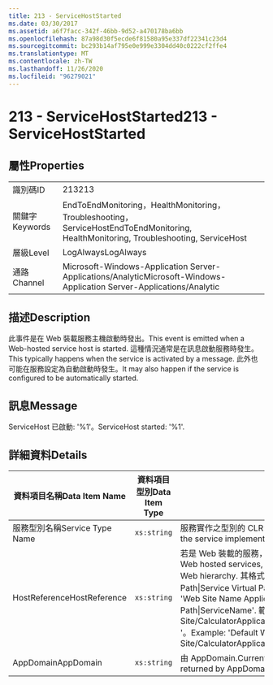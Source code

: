 ```yaml
---
title: 213 - ServiceHostStarted
ms.date: 03/30/2017
ms.assetid: a6f7facc-342f-46bb-9d52-a470178ba6bb
ms.openlocfilehash: 87a98d30f5ecde6f81580a95e337df22341c23d4
ms.sourcegitcommit: bc293b14af795e0e999e3304dd40c0222cf2ffe4
ms.translationtype: MT
ms.contentlocale: zh-TW
ms.lasthandoff: 11/26/2020
ms.locfileid: "96279021"
---
```

# <a name="213---servicehoststarted"></a><span data-ttu-id="d14db-102">213 - ServiceHostStarted</span><span class="sxs-lookup"><span data-stu-id="d14db-102">213 - ServiceHostStarted</span></span>

## <a name="properties"></a><span data-ttu-id="d14db-103">屬性</span><span class="sxs-lookup"><span data-stu-id="d14db-103">Properties</span></span>  
  
|||  
|-|-|  
|<span data-ttu-id="d14db-104">識別碼</span><span class="sxs-lookup"><span data-stu-id="d14db-104">ID</span></span>|<span data-ttu-id="d14db-105">213</span><span class="sxs-lookup"><span data-stu-id="d14db-105">213</span></span>|  
|<span data-ttu-id="d14db-106">關鍵字</span><span class="sxs-lookup"><span data-stu-id="d14db-106">Keywords</span></span>|<span data-ttu-id="d14db-107">EndToEndMonitoring，HealthMonitoring，Troubleshooting，ServiceHost</span><span class="sxs-lookup"><span data-stu-id="d14db-107">EndToEndMonitoring, HealthMonitoring, Troubleshooting, ServiceHost</span></span>|  
|<span data-ttu-id="d14db-108">層級</span><span class="sxs-lookup"><span data-stu-id="d14db-108">Level</span></span>|<span data-ttu-id="d14db-109">LogAlways</span><span class="sxs-lookup"><span data-stu-id="d14db-109">LogAlways</span></span>|  
|<span data-ttu-id="d14db-110">通路</span><span class="sxs-lookup"><span data-stu-id="d14db-110">Channel</span></span>|<span data-ttu-id="d14db-111">Microsoft-Windows-Application Server-Applications/Analytic</span><span class="sxs-lookup"><span data-stu-id="d14db-111">Microsoft-Windows-Application Server-Applications/Analytic</span></span>|  
  
## <a name="description"></a><span data-ttu-id="d14db-112">描述</span><span class="sxs-lookup"><span data-stu-id="d14db-112">Description</span></span>  

 <span data-ttu-id="d14db-113">此事件是在 Web 裝載服務主機啟動時發出。</span><span class="sxs-lookup"><span data-stu-id="d14db-113">This event is emitted when a Web-hosted service host is started.</span></span> <span data-ttu-id="d14db-114">這種情況通常是在訊息啟動服務時發生。</span><span class="sxs-lookup"><span data-stu-id="d14db-114">This typically happens when the service is activated by a message.</span></span> <span data-ttu-id="d14db-115">此外也可能在服務設定為自動啟動時發生。</span><span class="sxs-lookup"><span data-stu-id="d14db-115">It may also happen if the service is configured to be automatically started.</span></span>  
  
## <a name="message"></a><span data-ttu-id="d14db-116">訊息</span><span class="sxs-lookup"><span data-stu-id="d14db-116">Message</span></span>  

 <span data-ttu-id="d14db-117">ServiceHost 已啟動: '%1'。</span><span class="sxs-lookup"><span data-stu-id="d14db-117">ServiceHost started: '%1'.</span></span>  
  
## <a name="details"></a><span data-ttu-id="d14db-118">詳細資料</span><span class="sxs-lookup"><span data-stu-id="d14db-118">Details</span></span>  
  
|<span data-ttu-id="d14db-119">資料項目名稱</span><span class="sxs-lookup"><span data-stu-id="d14db-119">Data Item Name</span></span>|<span data-ttu-id="d14db-120">資料項目型別</span><span class="sxs-lookup"><span data-stu-id="d14db-120">Data Item Type</span></span>|<span data-ttu-id="d14db-121">描述</span><span class="sxs-lookup"><span data-stu-id="d14db-121">Description</span></span>|  
|--------------------|--------------------|-----------------|  
|<span data-ttu-id="d14db-122">服務型別名稱</span><span class="sxs-lookup"><span data-stu-id="d14db-122">Service Type Name</span></span>|`xs:string`|<span data-ttu-id="d14db-123">服務實作之型別的 CLR FullName。</span><span class="sxs-lookup"><span data-stu-id="d14db-123">The CLR FullName of the type of the service implementation.</span></span>|  
|<span data-ttu-id="d14db-124">HostReference</span><span class="sxs-lookup"><span data-stu-id="d14db-124">HostReference</span></span>|`xs:string`|<span data-ttu-id="d14db-125">若是 Web 裝載的服務，此欄位會唯一識別 Web 階層架構中的服務。</span><span class="sxs-lookup"><span data-stu-id="d14db-125">For Web hosted services, this field uniquely identifies the service in the Web hierarchy.</span></span> <span data-ttu-id="d14db-126">其格式定義為 ' Web Site Name Application Virtual Path&#124;Service Virtual Path&#124;ServiceName '。</span><span class="sxs-lookup"><span data-stu-id="d14db-126">Its format is defined as 'Web Site Name Application Virtual Path&#124;Service Virtual Path&#124;ServiceName'.</span></span> <span data-ttu-id="d14db-127">範例： ' Default Web Site/CalculatorApplication&#124;/CalculatorService.svc&#124;CalculatorService '。</span><span class="sxs-lookup"><span data-stu-id="d14db-127">Example: 'Default Web Site/CalculatorApplication&#124;/CalculatorService.svc&#124;CalculatorService'.</span></span>|  
|<span data-ttu-id="d14db-128">AppDomain</span><span class="sxs-lookup"><span data-stu-id="d14db-128">AppDomain</span></span>|`xs:string`|<span data-ttu-id="d14db-129">由 AppDomain.CurrentDomain.FriendlyName 傳回的字串。</span><span class="sxs-lookup"><span data-stu-id="d14db-129">The string returned by AppDomain.CurrentDomain.FriendlyName.</span></span>|
